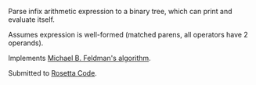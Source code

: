 Parse infix arithmetic expression to a binary tree, which can print and evaluate itself.

Assumes expression is well-formed (matched parens, all operators have 2 operands).

Implements [Michael B. Feldman's algorithm](http://www.seas.gwu.edu/~csci131/fall96/exp_to_tree.html).

Submitted to [Rosetta Code](http://rosettacode.org/wiki/Arithmetic_evaluation).
